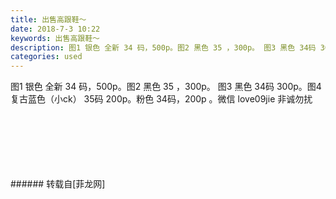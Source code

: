 ```yaml
---
title: 出售高跟鞋～
date: 2018-7-3 10:22
keywords: 出售高跟鞋～
description: 图1 银色 全新 34 码，500p。图2 黑色 35 ，300p。 图3 黑色 34码 300p。图4 复古蓝色（小ck） 35码 200p。粉色 34码，200p 。微信 love09jie 非诚勿扰
categories: used
---
```

<td class="t_f" id="postmessage_1473638">

图1 银色 全新 34 码，500p。图2 黑色 35 ，300p。 图3 黑色 34码 300p。图4 复古蓝色（小ck） 35码 200p。粉色 34码，200p 。微信 love09jie 非诚勿扰<br/>
<img alt="" border="0" class="zoom" data-cf-modified-608c2abda9edfac85de33932-="" file="http://www.flw.ph/data/appbyme/upload/image/201807/03/NLMsHAHKLGJJ.jpg" id="aimg_aqI5d" lazyloadthumb="1" onclick="" onmouseover="" src="http://www.flw.ph/data/appbyme/upload/image/201807/03/NLMsHAHKLGJJ.jpg"/><br/>
<br/>
<img alt="" border="0" class="zoom" data-cf-modified-608c2abda9edfac85de33932-="" file="http://www.flw.ph/data/appbyme/upload/image/201807/03/S0jW3fLIcPnQ.jpg" id="aimg_JSlMj" lazyloadthumb="1" onclick="" onmouseover="" src="http://www.flw.ph/data/appbyme/upload/image/201807/03/S0jW3fLIcPnQ.jpg"/><br/>
<br/>
<img alt="" border="0" class="zoom" data-cf-modified-608c2abda9edfac85de33932-="" file="http://www.flw.ph/data/appbyme/upload/image/201807/03/5TEUPyxFBhrY.jpg" id="aimg_hb4M6" lazyloadthumb="1" onclick="" onmouseover="" src="http://www.flw.ph/data/appbyme/upload/image/201807/03/5TEUPyxFBhrY.jpg"/><br/>
<br/>
<img alt="" border="0" class="zoom" data-cf-modified-608c2abda9edfac85de33932-="" file="http://www.flw.ph/data/appbyme/upload/image/201807/03/g6nsGqP7NtPA.jpg" id="aimg_eQ8m8" lazyloadthumb="1" onclick="" onmouseover="" src="http://www.flw.ph/data/appbyme/upload/image/201807/03/g6nsGqP7NtPA.jpg"/><br/>
<br/>
<img alt="" border="0" class="zoom" data-cf-modified-608c2abda9edfac85de33932-="" file="http://www.flw.ph/data/appbyme/upload/image/201807/03/i6XCJyvJyqZK.jpg" id="aimg_M2RfR" lazyloadthumb="1" onclick="" onmouseover="" src="http://www.flw.ph/data/appbyme/upload/image/201807/03/i6XCJyvJyqZK.jpg"/><br/>
<br/>
<img alt="" border="0" class="zoom" data-cf-modified-608c2abda9edfac85de33932-="" file="http://www.flw.ph/data/appbyme/upload/image/201807/03/e6H6MbhQ5wJ8.jpg" id="aimg_F97T1" lazyloadthumb="1" onclick="" onmouseover="" src="http://www.flw.ph/data/appbyme/upload/image/201807/03/e6H6MbhQ5wJ8.jpg"/><br/>
<br/>
</td>
###### 转载自[菲龙网]